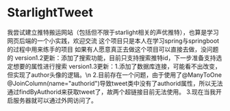 # StarlightTweet
我尝试建立推特搬运网站（包括但不限于starlight相关的声优推特），也算是学习网页后端的一个小实践，欢迎交流
这个项目只是本人在学习spring与springboot的过程中用来练手的项目
如果有人愿意真正去做这个项目可以直接去做，没问题的
version1.2更新：添加了搜索功能，目前只支持搜索推特id，下一步准备支持选定想要的属性进行搜索
version1.3更新：1.添加了数据库连接，可能看不出改变，但实现了author头像的逻辑。\n
2.目前存在一个问题，由于使用了@ManyToOne @JoinColumn(name="authorid")导致tweet类中没有了authorid属性，所以无法通过findByAuthorid来获取tweet了，故两个超链接目前无法使用。
3.现在当我开启服务器就可以通过外网访问了。
